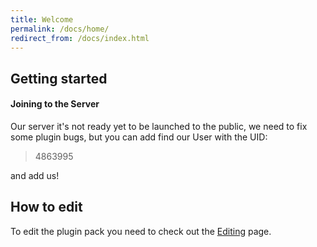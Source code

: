 ```yaml
---
title: Welcome
permalink: /docs/home/
redirect_from: /docs/index.html
---
```


## Getting started

#### Joining to the Server

Our server it's not ready yet to be launched to the public, we need to fix some plugin bugs, but you can add find our User with the UID:
> 4863995

and add us!

## How to edit

To edit the plugin pack you need to check out the [Editing](http://mwch-server.feiku.gq/docs/editing/) page.
